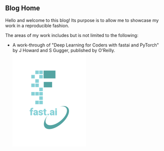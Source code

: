 ## Blog Home

Hello and welcome to this blog! Its purpose is to allow me to showcase my work in a reproducible fashion. 

The areas of my work includes but is not limited to the following:

* A work-through of "Deep Learning for Coders with fastai and PyTorch" by J Howard and S Gugger, published by O'Reilly. ![Image of fast.ai logo](images/logo.png)
